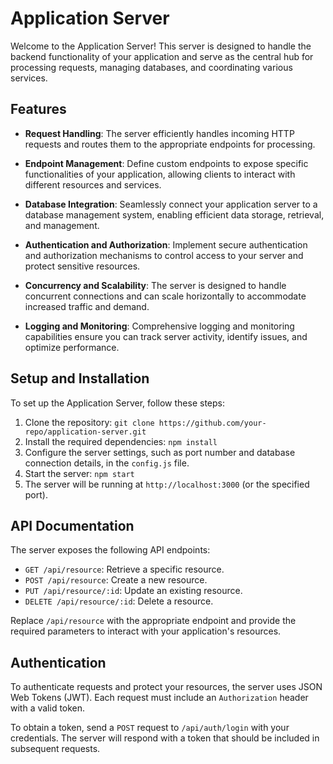 # Application Server

Welcome to the Application Server! This server is designed to handle the backend functionality of your application and serve as the central hub for processing requests, managing databases, and coordinating various services.

## Features

- **Request Handling**: The server efficiently handles incoming HTTP requests and routes them to the appropriate endpoints for processing.

- **Endpoint Management**: Define custom endpoints to expose specific functionalities of your application, allowing clients to interact with different resources and services.

- **Database Integration**: Seamlessly connect your application server to a database management system, enabling efficient data storage, retrieval, and management.

- **Authentication and Authorization**: Implement secure authentication and authorization mechanisms to control access to your server and protect sensitive resources.

- **Concurrency and Scalability**: The server is designed to handle concurrent connections and can scale horizontally to accommodate increased traffic and demand.

- **Logging and Monitoring**: Comprehensive logging and monitoring capabilities ensure you can track server activity, identify issues, and optimize performance.

## Setup and Installation

To set up the Application Server, follow these steps:

1. Clone the repository: `git clone https://github.com/your-repo/application-server.git`
2. Install the required dependencies: `npm install`
3. Configure the server settings, such as port number and database connection details, in the `config.js` file.
4. Start the server: `npm start`
5. The server will be running at `http://localhost:3000` (or the specified port).

## API Documentation

The server exposes the following API endpoints:

- `GET /api/resource`: Retrieve a specific resource.
- `POST /api/resource`: Create a new resource.
- `PUT /api/resource/:id`: Update an existing resource.
- `DELETE /api/resource/:id`: Delete a resource.

Replace `/api/resource` with the appropriate endpoint and provide the required parameters to interact with your application's resources.

## Authentication

To authenticate requests and protect your resources, the server uses JSON Web Tokens (JWT). Each request must include an `Authorization` header with a valid token.

To obtain a token, send a `POST` request to `/api/auth/login` with your credentials. The server will respond with a token that should be included in subsequent requests.


